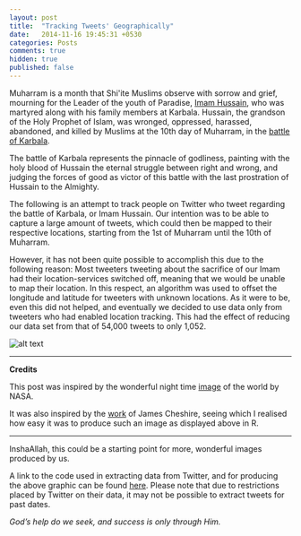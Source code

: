 ```yaml
---
layout: post
title:  "Tracking Tweets' Geographically"
date:   2014-11-16 19:45:31 +0530
categories: Posts
comments: true
hidden: true
published: false
---
```



Muharram is a month that Shi'ite Muslims observe with sorrow and grief, mourning for the Leader of the youth of Paradise, [Imam Hussain](https://en.wikipedia.org/wiki/Husayn_ibn_Ali), who was martyred along with his family members at Karbala. Hussain, the grandson of the Holy Prophet of Islam, was wronged, oppressed, harassed, abandoned, and killed by Muslims at the 10th day of Muharram, in the [battle of Karbala](https://en.wikipedia.org/wiki/Battle_of_Karbala).  

The battle of Karbala represents the pinnacle of godliness, painting with the holy blood of Hussain the eternal struggle between right and wrong, and judging the forces of good as victor of this battle with the last prostration of Hussain to the Almighty.


The following is an attempt to track people on Twitter who tweet regarding the battle of Karbala, or Imam Hussain. Our intention was to be able to capture a large amount of tweets, which could then be mapped to their respective locations, starting from the 1st of Muharram until the 10th of Muharram.


However, it has not been quite possible to accomplish this due to the following reason: Most tweeters tweeting about the sacrifice of our Imam had their location-services switched off, meaning that we would be unable to map their location. In this respect, an algorithm was used to offset the longitude and latitude for tweeters with unknown locations. As it were to be, even this did not helped, and eventually we decided to use data only from tweeters who had enabled location tracking. This had the effect of reducing our data set from that of 54,000 tweets to only 1,052.


![alt text][tweetMap]

[tweetMap]: https://desertscrolls.files.wordpress.com/2014/11/twmh.png "Mapping Tweets Pertaining to Muharram/Ashoura"


***

**Credits**

This post was inspired by the wonderful night time [image](http://apod.nasa.gov/apod/image/0011/earthlights2_dmsp_big.jpg) of the world by NASA.

It was also inspired by the [work](http://spatial.ly/2012/06/mapping-worlds-biggest-airlines/) of James Cheshire, seeing which I realised how easy it was to produce such an image as displayed above in R.

***

InshaAllah, this could be a starting point for more, wonderful images produced by us.

A link to the code used in extracting data from Twitter, and for producing the above graphic can be found [here](https://github.com/aliarsalankazmi/tweeters-Muharram-Ashura). Please note that due to restrictions placed by Twitter on their data, it may not be possible to extract tweets for past dates.



*God’s help do we seek, and success is only through Him.*

